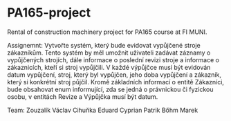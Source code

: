 # PA165-project
Rental of construction machinery project for PA165 course at FI MUNI.

Assignemnt:
Vytvořte systém, který bude evidovat vypůjčené stroje zákazníkům. Tento systém by měl umožnit uživateli zadávat záznamy o vypůjčených strojích, dále informace o poslední revizi stroje a informace o zákaznicích, kteří si stroj vypůjčili. V každé výpůjčce musí být evidován datum vypůjčení, stroj, který byl vypůjčen, jeho doba vypůjčení a zákazník, který si konkrétní stroj půjčil. Kromě základních informací o entitě Zákazníci, bude obsahovat enum informující, zda se jedná o právnickou či fyzickou osobu, v entitách Revize a Výpůjčka musí být datum.

Team:
Zouzalík Václav
Cihuňka Eduard
Cyprian Patrik
Bőhm Marek


